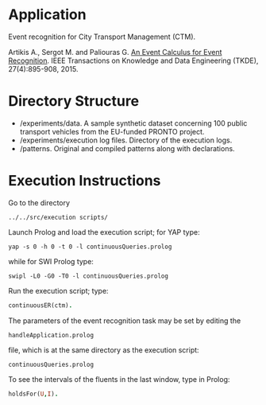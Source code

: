 # Application

Event recognition for City Transport Management (CTM).

Artikis A., Sergot M. and Paliouras G. [An Event Calculus for Event Recognition](http://cer.iit.demokritos.gr/publications/papers/2015/artikis-TKDE14.pdf). IEEE Transactions on Knowledge and Data Engineering (TKDE), 27(4):895-908, 2015.


# Directory Structure
- /experiments/data. A sample synthetic dataset concerning 100 public transport vehicles from the EU-funded PRONTO project.
- /experiments/execution log files. Directory of the execution logs.
- /patterns. Original and compiled patterns along with declarations.

# Execution Instructions

Go to the directory 

```
../../src/execution scripts/
```

Launch Prolog and load the execution script;
for YAP type:


```
yap -s 0 -h 0 -t 0 -l continuousQueries.prolog
```

while for SWI Prolog type:


```
swipl -L0 -G0 -T0 -l continuousQueries.prolog
```

Run the execution script; type:


```prolog
continuousER(ctm).
```

The parameters of the event recognition task may be set by editing the 

```
handleApplication.prolog
```

file, which is at the same directory as the execution script:


```
continuousQueries.prolog
```



To see the intervals of the fluents in the last window, type in Prolog:

```prolog
holdsFor(U,I).
```

